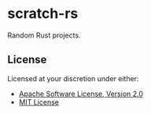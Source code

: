 # scratch-rs

Random Rust projects.

## License

Licensed at your discretion under either:

 - [Apache Software License, Version 2.0](./LICENSE-APACHE)
 - [MIT License](./LICENSE-MIT)